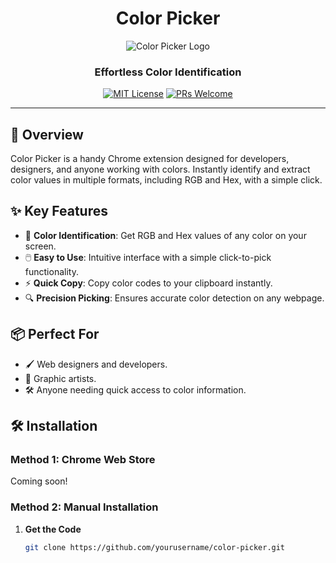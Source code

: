 <div align="center">
  
# Color Picker

![Color Picker Logo](images/icon48.png)

### Effortless Color Identification

[![MIT License](https://img.shields.io/badge/License-MIT-blue.svg)](LICENSE)
[![PRs Welcome](https://img.shields.io/badge/PRs-welcome-brightgreen.svg)](CONTRIBUTING.md)

</div>

---

## 🚀 Overview

Color Picker is a handy Chrome extension designed for developers, designers, and anyone working with colors. Instantly identify and extract color values in multiple formats, including RGB and Hex, with a simple click.

## ✨ Key Features

- 🎨 **Color Identification**: Get RGB and Hex values of any color on your screen.
- 🖱️ **Easy to Use**: Intuitive interface with a simple click-to-pick functionality.
- ⚡ **Quick Copy**: Copy color codes to your clipboard instantly.
- 🔍 **Precision Picking**: Ensures accurate color detection on any webpage.

## 📦 Perfect For

- 🖌️ Web designers and developers.
- 🎨 Graphic artists.
- 🛠️ Anyone needing quick access to color information.

## 🛠️ Installation

### Method 1: Chrome Web Store
Coming soon!

### Method 2: Manual Installation

1. **Get the Code**
   ```bash
   git clone https://github.com/yourusername/color-picker.git
